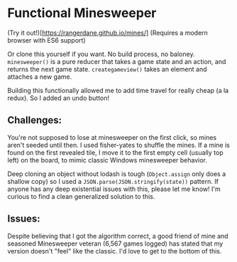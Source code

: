 # Functional Minesweeper

(Try it out!)[https://rangerdane.github.io/mines/]
(Requires a modern browser with ES6 support)

Or clone this yourself if you want. No build process, no baloney. `minesweeper()` is a pure reducer that takes a game state and an action,
and returns the next game state. `creategameview()` takes an element and attaches a new game.

Building this functionally allowed me to add time travel for really cheap (a la redux). So I added an undo button!

## Challenges:
You're not supposed to lose at minesweeper on the first click, so mines aren't seeded until then. I used fisher-yates to shuffle the mines.
If a mine is found on the first revealed tile, I move it to the first empty cell (usually top left) on the board, to mimic classic Windows
minesweeper behavior.

Deep cloning an object without lodash is tough (`Object.assign` only does a shallow copy) so I used a `JSON.parse(JSON.stringify(state))`
pattern. If anyone has any deep existential issues with this, please let me know! I'm curious to find a clean generalized solution to this.

## Issues:
Despite believing that I got the algorithm correct, a good friend of mine and seasoned Minesweeper veteran (6,567 games logged) has stated
that my version doesn't "feel" like the classic. I'd love to get to the bottom of this.

